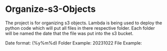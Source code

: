 # Organize-s3-Objects
The project is for organizing s3 objects. Lambda is being used to deploy the python code which will put all files in there respective folder. Each folder will be named the date that the file was put into the s3 bucket.

Date format: (%y%m%d)
Folder Example: 20231022
File Example:
